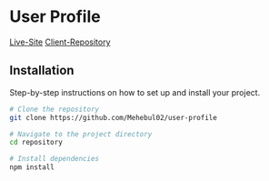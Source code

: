 # User Profile
[Live-Site](https://user-profile-virid.vercel.app)
[Client-Repository](https://github.com/Mehebul02/user-profile)
## Installation

Step-by-step instructions on how to set up and install your project.

```bash
# Clone the repository
git clone https://github.com/Mehebul02/user-profile

# Navigate to the project directory
cd repository

# Install dependencies
npm install
